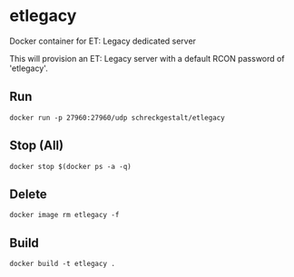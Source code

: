 # etlegacy
Docker container for ET: Legacy dedicated server

This will provision an ET: Legacy server with a default RCON password of 'etlegacy'.

## Run

    docker run -p 27960:27960/udp schreckgestalt/etlegacy

## Stop (All)

    docker stop $(docker ps -a -q)

## Delete

    docker image rm etlegacy -f

## Build

    docker build -t etlegacy .
